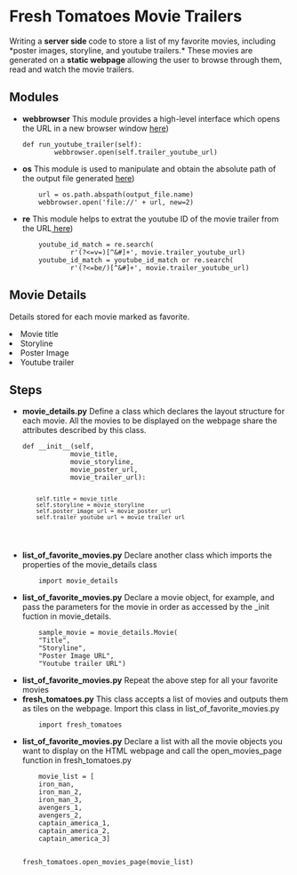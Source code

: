 <h1>Fresh Tomatoes Movie Trailers</h1>

<p>Writing a <strong> server side </strong> code to store a list of my favorite movies, including *poster images, storyline, and youtube trailers.* These movies are generated on a <strong> static webpage </strong> allowing the user to browse through them, read and watch the movie trailers.</p>

<h2>Modules</h2>

<ul>
    <li><strong>webbrowser</strong> This module provides a high-level interface which opens the URL in a new browser window <a href="https://docs.python.org/2/library/webbrowser.html">here</a>)</li>
    <pre><code>def run_youtube_trailer(self):
        webbrowser.open(self.trailer_youtube_url)
</code></pre>
   <li><strong>os</strong> This module is used to manipulate and obtain the absolute path of the output file generated  <a href="https://docs.python.org/2/library/os.html">here</a>)</li>
    <pre><code>    url = os.path.abspath(output_file.name)
    webbrowser.open('file://' + url, new=2)
</code></pre></li>
 <li><strong>re</strong> This module helps to extrat the youtube ID of the movie trailer from the URL<a href="https://docs.python.org/2/library/re.html?highlight=re#module-re"> here</a>)</li>
    <pre><code>    youtube_id_match = re.search(
            r'(?<=v=)[^&#]+', movie.trailer_youtube_url)
    youtube_id_match = youtube_id_match or re.search(
            r'(?<=be/)[^&#]+', movie.trailer_youtube_url)
</code></pre></li>
</ul>

<h2>Movie Details</h2>

<p>Details stored for each movie marked as favorite.</p>

<li>Movie title
<li>Storyline
<li>Poster Image
<li>Youtube trailer</li>


<h2>Steps</h2>

<ul>
    <li><strong>movie_details.py</strong> 
    Define a class which declares the layout structure for each movie. All the movies to be displayed on the webpage share the attributes described by this class. </li>
    <pre><code>def __init__(self,
            movie_title,
            movie_storyline,
            movie_poster_url,
            movie_trailer_url):
            
        self.title = movie_title
        self.storyline = movie_storyline
        self.poster_image_url = movie_poster_url
        self.trailer_youtube_url = movie_trailer_url

</code></pre>
   <li><strong>list_of_favorite_movies.py</strong> Declare another class which imports the properties of the movie_details class</li>
    <pre><code>    import movie_details
</code></pre>
</li>
<li><strong>list_of_favorite_movies.py</strong> Declare a movie object, for example, and pass the parameters for the movie in order as accessed by the _init fuction in movie_details. </li>
    <pre><code>    sample_movie = movie_details.Movie(
    "Title",
    "Storyline",
    "Poster Image URL",
    "Youtube trailer URL")
</code></pre>
</li>
 <li><strong>list_of_favorite_movies.py</strong> Repeat the above step for all your favorite movies</li>
    </li>
    <li><strong>fresh_tomatoes.py</strong> This class accepts a list of movies and outputs them as tiles on the webpage. Import this class in list_of_favorite_movies.py  </li>
    <pre><code>    import fresh_tomatoes
</code></pre>
<li><strong>list_of_favorite_movies.py</strong> Declare a list with all the movie objects you want to display on the HTML webpage and call the open_movies_page function in fresh_tomatoes.py </li>
    <pre><code>    movie_list = [
    iron_man,
    iron_man_2,
    iron_man_3,
    avengers_1,
    avengers_2,
    captain_america_1,
    captain_america_2,
    captain_america_3]

fresh_tomatoes.open_movies_page(movie_list)
</code></pre>
</li>
</li>
</ul>

</body>